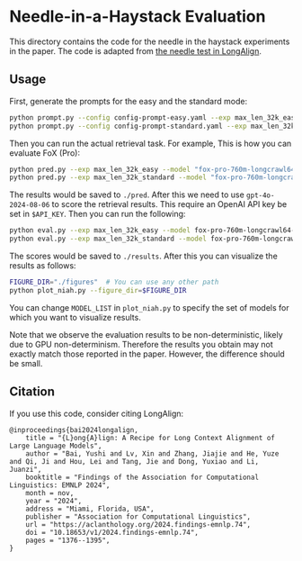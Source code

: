 # Needle-in-a-Haystack Evaluation


This directory contains the code for the needle in the haystack experiments in the paper. The code is adapted from [the needle test in LongAlign](https://github.com/THUDM/LongAlign/tree/main/Needle_test).

## Usage

First, generate the prompts for the easy and the standard mode:

```bash
python prompt.py --config config-prompt-easy.yaml --exp max_len_32k_easy
python prompt.py --config config-prompt-standard.yaml --exp max_len_32k_standard
```

Then you can run the actual retrieval task. For example, This is how you can evaluate FoX (Pro):

```bash
python pred.py --exp max_len_32k_easy --model "fox-pro-760m-longcrawl64-48b" --model_path "zhixuan-lin/fox-pro-760m-longcrawl64-48b" --device_id 0 
python pred.py --exp max_len_32k_standard --model "fox-pro-760m-longcrawl64-48b" --model_path "zhixuan-lin/fox-pro-760m-longcrawl64-48b" --device_id 0 
```

The results would be saved to `./pred`. After this we need to use `gpt-4o-2024-08-06` to score the retrieval results. This require an OpenAI API key be set in `$API_KEY`. Then you can run the following:

```bash
python eval.py --exp max_len_32k_easy --model fox-pro-760m-longcrawl64-48b --api-key $API_KEY
python eval.py --exp max_len_32k_standard --model fox-pro-760m-longcrawl64-48b --api-key $API_KEY
```

The scores would be saved to `./results`. After this you can visualize the results as follows:

```bash
FIGURE_DIR="./figures"  # You can use any other path
python plot_niah.py --figure_dir=$FIGURE_DIR
```

You can change `MODEL_LIST` in `plot_niah.py` to specify the set of models for which you want to visualize results.

Note that we observe the evaluation results to be non-deterministic, likely due to GPU non-determinism. Therefore the results you obtain may not exactly match those reported in the paper. However, the difference should be small.

## Citation

If you use this code, consider citing LongAlign:

```
@inproceedings{bai2024longalign,
    title = "{L}ong{A}lign: A Recipe for Long Context Alignment of Large Language Models",
    author = "Bai, Yushi and Lv, Xin and Zhang, Jiajie and He, Yuze and Qi, Ji and Hou, Lei and Tang, Jie and Dong, Yuxiao and Li, Juanzi",
    booktitle = "Findings of the Association for Computational Linguistics: EMNLP 2024",
    month = nov,
    year = "2024",
    address = "Miami, Florida, USA",
    publisher = "Association for Computational Linguistics",
    url = "https://aclanthology.org/2024.findings-emnlp.74",
    doi = "10.18653/v1/2024.findings-emnlp.74",
    pages = "1376--1395",
}
```
